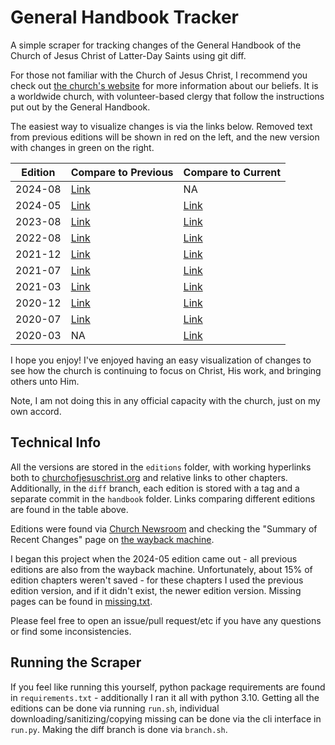 # General Handbook Tracker

A simple scraper for tracking changes of the General Handbook of the Church of Jesus Christ of Latter-Day Saints using git diff. 

For those not familiar with the Church of Jesus Christ, I recommend you check out [the church's website](https://www.churchofjesuschrist.org/welcome/what-do-latter-day-saints-believe?lang=eng) for more information about our beliefs. It is a worldwide church, with volunteer-based clergy that follow the instructions put out by the General Handbook.

The easiest way to visualize changes is via the links below. Removed text from previous editions will be shown in red on the left, and the new version with changes in green on the right.

| Edition | Compare to Previous                                                    | Compare to Current                                                     |
|---------|------------------------------------------------------------------------|------------------------------------------------------------------------|
| 2024-08 | [Link](https://github.com/contagon/handbook/compare/2024-05...2024-08) | NA                                                                     |
| 2024-05 | [Link](https://github.com/contagon/handbook/compare/2023-08...2024-05) | [Link](https://github.com/contagon/handbook/compare/2024-05...2024-08) |
| 2023-08 | [Link](https://github.com/contagon/handbook/compare/2022-08...2023-08) | [Link](https://github.com/contagon/handbook/compare/2023-08...2024-08) |
| 2022-08 | [Link](https://github.com/contagon/handbook/compare/2021-12...2022-08) | [Link](https://github.com/contagon/handbook/compare/2022-08...2024-08) |
| 2021-12 | [Link](https://github.com/contagon/handbook/compare/2021-07...2021-12) | [Link](https://github.com/contagon/handbook/compare/2021-12...2024-08) |
| 2021-07 | [Link](https://github.com/contagon/handbook/compare/2021-03...2021-07) | [Link](https://github.com/contagon/handbook/compare/2021-07...2024-08) |
| 2021-03 | [Link](https://github.com/contagon/handbook/compare/2020-12...2021-03) | [Link](https://github.com/contagon/handbook/compare/2021-03...2024-08) |
| 2020-12 | [Link](https://github.com/contagon/handbook/compare/2020-07...2020-12) | [Link](https://github.com/contagon/handbook/compare/2020-12...2024-08) |
| 2020-07 | [Link](https://github.com/contagon/handbook/compare/2020-03...2020-07) | [Link](https://github.com/contagon/handbook/compare/2020-07...2024-08) |
| 2020-03 | NA                                                                     | [Link](https://github.com/contagon/handbook/compare/2020-03...2024-08) |

I hope you enjoy! I've enjoyed having an easy visualization of changes to see how the church is continuing to focus on Christ, His work, and bringing others unto Him. 

Note, I am not doing this in any official capacity with the church, just on my own accord.

## Technical Info

All the versions are stored in the `editions` folder, with working hyperlinks both to [churchofjesuschrist.org](https://www.churchofjesuschrist.org/?lang=eng) and relative links to other chapters. Additionally, in the `diff` branch, each edition is stored with a tag and a separate commit in the `handbook` folder. Links comparing different editions are found in the table above.

Editions were found via [Church Newsroom](https://newsroom.churchofjesuschrist.org/) and checking the "Summary of Recent Changes" page on [the wayback machine](https://web.archive.org/).

I began this project when the 2024-05 edition came out - all previous editions are also from the wayback machine. Unfortunately, about 15% of edition chapters weren't saved - for these chapters I used the previous edition version, and if it didn't exist, the newer edition version. Missing pages can be found in [missing.txt](editions/missing.txt).

Please feel free to open an issue/pull request/etc if you have any questions or find some inconsistencies.

## Running the Scraper

If you feel like running this yourself, python package requirements are found in `requirements.txt` - additionally I ran it all with python 3.10. Getting all the editions can be done via running `run.sh`, individual downloading/sanitizing/copying missing can be done via the cli interface in `run.py`. Making the diff branch is done via `branch.sh`.

